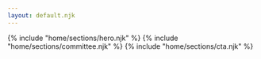```yaml
---
layout: default.njk
---
```

<main>
  {% include "home/sections/hero.njk" %}
  {% include "home/sections/committee.njk" %}
  {% include "home/sections/cta.njk" %}
</main>